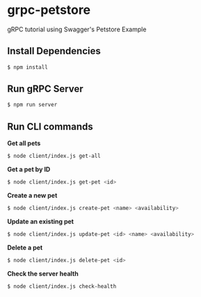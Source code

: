 # grpc-petstore
gRPC tutorial using Swagger's Petstore Example

## Install Dependencies

```bash
$ npm install
```

## Run gRPC Server

```bash
$ npm run server
```

## Run CLI commands

**Get all pets**

```bash
$ node client/index.js get-all
```

**Get a pet by ID**

```bash
$ node client/index.js get-pet <id>
```

**Create a new pet**

```bash
$ node client/index.js create-pet <name> <availability>
```

**Update an existing pet**

```bash
$ node client/index.js update-pet <id> <name> <availability>
```

**Delete a pet**

```bash
$ node client/index.js delete-pet <id>
```

**Check the server health**

```bash
$ node client/index.js check-health
```
